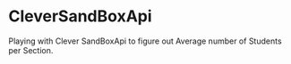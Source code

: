 # CleverSandBoxApi
Playing with Clever SandBoxApi to figure out Average number of Students per Section.
